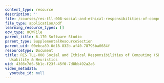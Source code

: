 ```yaml
---
content_type: resource
description: ''
file: /courses/res-tll-008-social-and-ethical-responsibilities-of-computing-serc-fall-2021/4308c7d65b1cf23f45f07d8bb492a2a6_MITRESTLL-008F21-6170usability-heuristics.pdf
file_type: application/pdf
learning_resource_types: []
ocw_type: OCWFile
parent_title: 6.170 Software Studio
parent_type: SupplementalResourceSection
parent_uid: 00ebca89-0d18-832b-af40-78795ba0684f
resourcetype: Document
title: RES.TLL-008 Social and Ethical Responsibilities of Computing (SERC), 6.170
  Usability & Heuristics
uid: 4308c7d6-5b1c-f23f-45f0-7d8bb492a2a6
video_metadata:
  youtube_id: null
---
```

